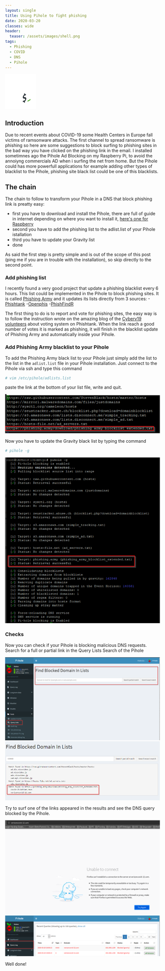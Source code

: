 ```yaml
---
layout: single
title: Using Pihole to fight phishing
date: 2020-03-20
classes: wide
header:
  teaser: /assets/images/shell.png
tags:
  - Phishing
  - COVID
  - DNS
  - Pihole
--- 
```

![](/assets/images/shell.png)<br>

## Introduction
Due to recent events about COVID-19 some Health Centers in Europe fall victims of ramsonware attacks. The first channel to spread ransomware is phishing so here are some suggestions to block surfing to phishing sites in the bad way you have clicked on the phishing link in the email.
I installed sometimnes ago the Pihole Ad Blocking on my Raspberry Pi, to avoid the annoiyng commercials AD when i surfing the net from home. But the Pihole could has more powerfull applications for example adding other types of blacklist to the Pihole, phishing site black list could be one of this blacklists.

## The chain
The chain to follow to transform your Pihole in a DNS that block phishing link is preatty easy:

- first you have to download and install the Pihole, there are full of guide in internet depending on where you want to install it, [here's one for Raspberry](https://blog.cryptoaustralia.org.au/instructions-for-setting-up-pi-hole/)    
- second you have to add the phishing list to the adlist.list of your Pihole istallation
- third you have to update your Gravity list 
- done

As said the first step is pretty simple and is out of the scope of this post (ping me if you are in trouble with the installation), so skip directly to the second point. 

### Add phishing list
I recently found a very good project that update a phishing blacklist every 6 hours. This list could be implemented in the Pihole to block phishing sites.
It is called [Phishing Army](https://phishing.army/) and it updates its lists directly from 3 sources:
-[Phishtank](https://www.phishtank.com/)
-[Openphis](https://openphish.com/)
-[PhishFindR](https://github.com/mitchellkrogza/Phishing.Database)  

The first thing to do is to report and vote for phishing sites, the easy way is to follow the instruction wrote on the amazing blog of the [Cyberv19 volunteers](https://cyberv19.org.uk/2020/03/20/helping-the-fight-against-phishing/) about voting system on Phishtank.
When the link reach a good number of votes it is marked as phishing, it will finish in the blacklist update of Phishing Army and automatically inside your Pihole.

### Add Phishing Army blacklist to your Pihole
To add the Phishing Army black list to your Pihole just simply add the list to the list in the ```adlist.list``` file in your Pihole installation.
Just connect to the Pihole via ssh and type this command

```bash
# vim /etc/pihole/adlists.list
```
paste the link at the bottom of your list file, write and quit.

![](/assets/images/Various/pihole_adlists.png)<br>

Now you have to update the Gravity black list by typing the command
```bash
# pihole -g
```
![](/assets/images/Various/pihole_adlists_update.png)<br>

### Checks
Now you can check if your Pihole is blocking malicious DNS requests.
Search for a full or partial link in the Query Lists Search of the Pihole

![](/assets/images/Various/pihole_adlists_request.png)<br>
![](/assets/images/Various/pihole_adlists_request2.png)<br>

Try to surf one of the links appeared in the results and see the DNS query blocked by the Pihole.

![](/assets/images/Various/pihole_adlists_request3.png)<br>
![](/assets/images/Various/pihole_adlists_request4.png)<br>

Well done!